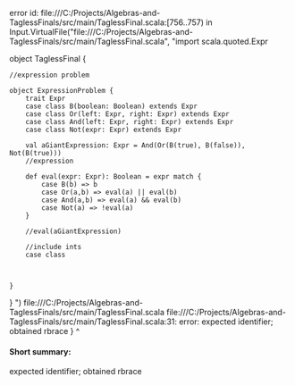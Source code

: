 error id: file:///C:/Projects/Algebras-and-TaglessFinals/src/main/TaglessFinal.scala:[756..757) in Input.VirtualFile("file:///C:/Projects/Algebras-and-TaglessFinals/src/main/TaglessFinal.scala", "import scala.quoted.Expr

object TaglessFinal {

    //expression problem

    object ExpressionProblem {
        trait Expr
        case class B(boolean: Boolean) extends Expr
        case class Or(left: Expr, right: Expr) extends Expr
        case class And(left: Expr, right: Expr) extends Expr
        case class Not(expr: Expr) extends Expr

        val aGiantExpression: Expr = And(Or(B(true), B(false)), Not(B(true))) 
        //expression 

        def eval(expr: Expr): Boolean = expr match {
            case B(b) => b
            case Or(a,b) => eval(a) || eval(b)
            case And(a,b) => eval(a) && eval(b)
            case Not(a) => !eval(a)
        }

        //eval(aGiantExpression)

        //include ints 
        case class 



    }
}
")
file:///C:/Projects/Algebras-and-TaglessFinals/src/main/TaglessFinal.scala
file:///C:/Projects/Algebras-and-TaglessFinals/src/main/TaglessFinal.scala:31: error: expected identifier; obtained rbrace
    }
    ^
#### Short summary: 

expected identifier; obtained rbrace
